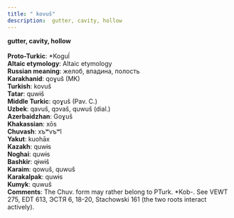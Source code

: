 ```yaml
---
title: " kovuš"
description:  gutter, cavity, hollow
---
```

<strong> gutter, cavity, hollow</strong><br><br>
<strong>Proto-Turkic</strong>:  *Koguĺ<br>
<strong>Altaic etymology</strong>:  Altaic etymology<br>
<strong>Russian meaning</strong>:  желоб, впадина, полость<br>
<strong>Karakhanid</strong>:  qoɣuš (MK)<br>
<strong>Turkish</strong>:  kovuš<br>
<strong>Tatar</strong>:  quwɨš<br>
<strong>Middle Turkic</strong>:  qoɣuš (Pav. C.)<br>
<strong>Uzbek</strong>:  qavuš, qɔvaš, quwuš (dial.)<br>
<strong>Azerbaidzhan</strong>:  Goɣuš<br>
<strong>Khakassian</strong>:  xōs<br>
<strong>Chuvash</strong>:  xъʷvъʷl<br>
<strong>Yakut</strong>:  kuohāx<br>
<strong>Kazakh</strong>:  quwɨs<br>
<strong>Noghai</strong>:  quwɨs<br>
<strong>Bashkir</strong>:  qɨwɨš<br>
<strong>Karaim</strong>:  qowuš, quwuš<br>
<strong>Karakalpak</strong>:  quwɨs<br>
<strong>Kumyk</strong>:  quwuš<br>
<strong>Comments</strong>:  The Chuv. form may rather belong to PTurk. *Kob-. See VEWT 275, EDT 613, ЭСТЯ 6, 18-20, Stachowski 161 (the two roots interact actively).<br>


